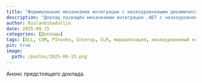 ```yaml
---
title: "Формирование механизмов интеграции с низкоуровневыми динамически подключаемыми библиотеками и компонентами COM в платформе .NET"
description: "Доклад посвящён механизмам интеграции .NET с низкоуровневыми библиотеками DLL и компонентами COM. Рассматриваются технологии P/Invoke, маршализация типов, работа с обратными вызовами и средствами взаимодействия с объектами COM, что обеспечивает совместимость управляемого и неуправляемого кода и расширяет возможности приложений на платформе .NET"
author: RuslanGibadullin
date: 2025-09-15
categories: [Доклады]
tags: [DLL, COM, PInvoke, Interop, CLR, маршализация, низкоуровневый код, интеграция]
pin: true
image:
  path: /pastes/2025-09-15.png
---
```


Анонс предстоящего доклада.
